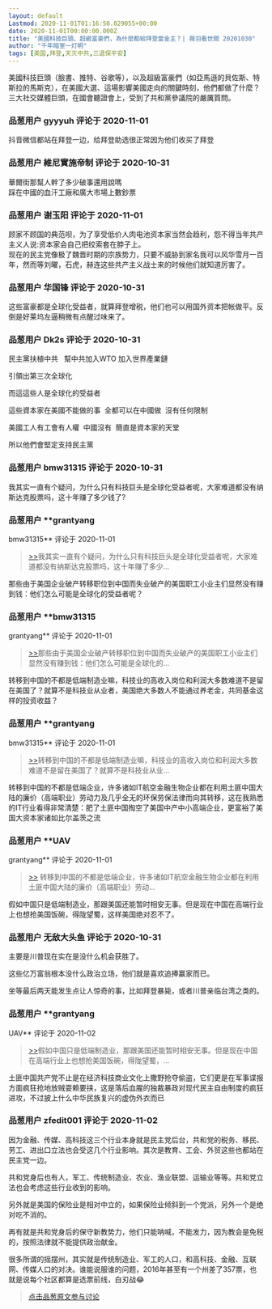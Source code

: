 ```yaml
---
layout: default
Lastmod: 2020-11-01T01:16:50.029055+00:00
date: 2020-11-01T00:00:00.000Z
title: "美國科技巨頭、超級富豪們，為什麼都給拜登當金主？| 薇羽看世間 20201030"
author: "千年暗室一灯明"
tags: [美国,拜登,天灭中共,三退保平安]
---
```


美國科技巨頭（臉書、推特、谷歌等），以及超級富豪們（如亞馬遜的貝佐斯、特斯拉的馬斯克），在美國大選、這場影響美國走向的關鍵時刻，他們都做了什麼？三大社交媒體巨頭，在國會聽證會上，受到了共和黨參議院的嚴厲質問。

            
### 品葱用户 **gyyyuh** 评论于 2020-11-01
        
抖音微信都站在拜登一边，给拜登助选很正常因为他们收买了拜登
        


            
### 品葱用户 **維尼實施帝制** 评论于 2020-10-31
        
華爾街那幫人幹了多少破事還用說嗎  
踩在中國的血汗工廠和廣大市場上數鈔票
        


            
### 品葱用户 **谢玉阳** 评论于 2020-11-01
        
顾家不顾国的典范呗，为了享受低价人肉电池资本家当然会趋利，怨不得当年共产主义人说:资本家会自己把绞索套在脖子上。  
现在的民主党像极了魏晋时期的宗族势力，只要不威胁到家名我可以风华雪月一百年，然而等刘曜，石虎，赫连这些共产主义战士来的时候他们就知道厉害了。
        


            
### 品葱用户 **华国锋** 评论于 2020-10-31
        
这些富豪都是全球化受益者，就算拜登增税，他们也可以用国外资本把帐做平。反倒是好莱坞左逼稍微有点醒过味来了。
        


            
### 品葱用户 **Dk2s** 评论于 2020-10-31
        
民主黨扶植中共   幫中共加入WTO 加入世界產業鏈  
  
引領出第三次全球化  
  
而這這些人是全球化的受益者  
  
這些資本家在美國不能做的事  全都可以在中國做  沒有任何限制  
  
美國工人有工會有人權  中國沒有  簡直是資本家的天堂  
  
所以他們會堅定支持民主黨
        


            
### 品葱用户 **bmw31315** 评论于 2020-10-31
        
我其实一直有个疑问，为什么只有科技巨头是全球化受益者呢，大家难道都没有纳斯达克股票吗，这十年赚了多少钱了?
        


            
### 品葱用户 **grantyang 
bmw31315** 评论于 2020-11-01
        
> [\>>]( "/video/item_id-30447#")我其实一直有个疑问，为什么只有科技巨头是全球化受益者呢，大家难道都没有纳斯达克股票吗，这十年赚了多少...

  
那些由于美国企业破产转移职位到中国而失业破产的美国职工小业主们显然没有赚到钱：他们怎么可能是全球化的受益者呢？
        


            
### 品葱用户 **bmw31315 
grantyang** 评论于 2020-11-01
        
> [\>>]( "/video/item_id-30448#")那些由于美国企业破产转移职位到中国而失业破产的美国职工小业主们显然没有赚到钱：他们怎么可能是全球化的...

  
转移到中国的不都是低端制造业嘛，科技业的高收入岗位和利润大多数难道不是留在美国了？就算不是科技业从业者，美国绝大多数人不能通过养老金，共同基金这样的投资收益？
        


            
### 品葱用户 **grantyang 
bmw31315** 评论于 2020-11-01
        
> [\>>]( "/video/item_id-30450#")转移到中国的不都是低端制造业嘛，科技业的高收入岗位和利润大多数难道不是留在美国了？就算不是科技业从业...

  
转移到中国的不都是低端企业，许多诸如IT航空金融生物企业都在利用土匪中国大陆的廉价（高端职业）劳动力及几乎全无的环保劳保法律而向其转移，这在我熟悉的IT行业看得非常清楚：肥了土匪中国掏空了美国中产中小高端企业，更富裕了美国大资本家诸如比尔盖茨之流
        


            
### 品葱用户 **UAV 
grantyang** 评论于 2020-11-01
        
> [\>>]( "/video/item_id-30451#") 转移到中国的不都是低端企业，许多诸如IT航空金融生物企业都在利用土匪中国大陆的廉价（高端职业）劳动...

  
  
假如中国只是低端制造业，那跟美国还能暂时相安无事。但是现在中国在高端行业上也想抢美国饭碗，得陇望蜀，这样美国绝对忍不了。
        


            
### 品葱用户 **无敌大头鱼** 评论于 2020-10-31
        
主要是川普现在实在是没什么机会获胜了。  
  
这些亿万富翁根本没什么政治立场，他们就是喜欢追捧赢家而已。  
  
坐等最后两天能发生点让人惊奇的事，比如拜登暴毙，或者川普亲临台湾之类的。
        


            
### 品葱用户 **grantyang 
UAV** 评论于 2020-11-02
        
> [\>>]( "/video/item_id-30452#")假如中国只是低端制造业，那跟美国还能暂时相安无事。但是现在中国在高端行业上也想抢美国饭碗，得陇望蜀，...

  
土匪中国共产党不止是在经济科技商业文化上撒野抢夺偷盗，它们更是在军事谍报方面疯狂抢地放贼耍赖要挟，这是落后血腥的独裁暴政对现代民主自由制度的疯狂进攻，不过披上什么中华民族复兴的虚伪外衣而已
        


            
### 品葱用户 **zfedit001** 评论于 2020-11-02
        
因为金融、传媒、高科技这三个行业本身就是民主党后台，共和党的税务、移民、劳工、进出口立法也会受这几个行业影响。其次是教育、工会、外贸这些也都站在民主党一边。  
  
共和党身后也有人，军工、传统制造业、农业、渔业联盟、运输业等等。共和党立法也会考虑这些行业收到的影响。  
  
另外就是美国的保险业是相对中立的，如果保险业倾斜到一个党派，另外一个是绝对吃不消的。  
  
再有就是共和党身后的保守新教势力，他们只能呐喊，不能发力，因为教会是免税的，按照法律就不能提供政治献金。  
  
很多所谓的摇摆州，其实就是传统制造业、军工的人口，和高科技、金融、互联网、传媒人口的对决。谁能说服谁的问题，2016年甚至有一个州差了357票，也就是说每个社区都算是选票前线，白刃战😂
        






> [点击品葱原文参与讨论](https://pincong.rocks/video/3298)

